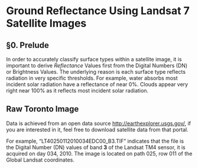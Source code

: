 # Ground Reflectance Using Landsat 7 Satellite Images

## §0. Prelude 
In order to accurately classify surface types within a satellite image, it is important to derive _Reflectance_ Values first from the Digital Numbers (DN) or Brightness Values.  The underlying reason is each surface type reflects radiation in very specific thresholds.  For example, water absorbs most incident solar radiation have a reflectance of near 0%.  Clouds appear very right near 100% as it reflects most incident solar radiation.  

## Raw Toronto Image
Data is achieved from an open data source http://earthexplorer.usgs.gov/, if you are interested in
it, feel free to download satellite data from that portal.

For example, “LT40250112010034EDC00_B3.TIF” indicates that the file is the Digital Number (DN) values of
band **3** of the Landsat TM4 sensor, it is acquired on day 034, 2010. The image is located on path
025, row 011 of the Global Landsat coordinates.






